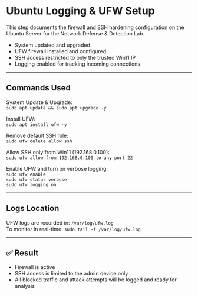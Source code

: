 # Ubuntu Logging & UFW Setup

This step documents the firewall and SSH hardening configuration on the Ubuntu Server for the Network Defense & Detection Lab.


- System updated and upgraded  
- UFW firewall installed and configured  
- SSH access restricted to only the trusted Win11 IP  
- Logging enabled for tracking incoming connections

---

## Commands Used

System Update & Upgrade:  
`sudo apt update && sudo apt upgrade -y`

Install UFW:  
`sudo apt install ufw -y`

Remove default SSH rule:  
`sudo ufw delete allow ssh`

Allow SSH only from Win11 (192.168.0.100):  
`sudo ufw allow from 192.168.0.100 to any port 22`

Enable UFW and turn on verbose logging:  
`sudo ufw enable`  
`sudo ufw status verbose`  
`sudo ufw logging on`

---

## Logs Location

UFW logs are recorded in: `/var/log/ufw.log`  
To monitor in real-time: `sudo tail -f /var/log/ufw.log`

---

## ✅ Result

- Firewall is active  
- SSH access is limited to the admin device only  
- All blocked traffic and attack attempts will be logged and ready for analysis  
